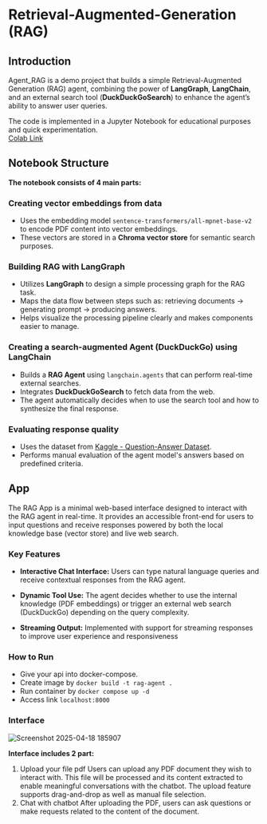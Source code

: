 # Retrieval-Augmented-Generation (RAG)

## Introduction

Agent_RAG is a demo project that builds a simple Retrieval-Augmented Generation (RAG) agent, combining the power of **LangGraph**, **LangChain**, and an external search tool (**DuckDuckGoSearch**) to enhance the agent’s ability to answer user queries.

The code is implemented in a Jupyter Notebook for educational purposes and quick experimentation.  
[Colab Link](https://colab.research.google.com/drive/1GLlEQ04ULiJP03Pbo7jCFcIvR9kDuz-4?usp=sharing)

## Notebook Structure

**The notebook consists of 4 main parts:**

### Creating vector embeddings from data
- Uses the embedding model `sentence-transformers/all-mpnet-base-v2` to encode PDF content into vector embeddings.
- These vectors are stored in a **Chroma vector store** for semantic search purposes.

### Building RAG with LangGraph
- Utilizes **LangGraph** to design a simple processing graph for the RAG task.
- Maps the data flow between steps such as: retrieving documents → generating prompt → producing answers.
- Helps visualize the processing pipeline clearly and makes components easier to manage.

### Creating a search-augmented Agent (DuckDuckGo) using LangChain
- Builds a **RAG Agent** using `langchain.agents` that can perform real-time external searches.
- Integrates **DuckDuckGoSearch** to fetch data from the web.
- The agent automatically decides when to use the search tool and how to synthesize the final response.

### Evaluating response quality
- Uses the dataset from [Kaggle - Question-Answer Dataset](https://www.kaggle.com/datasets/rtatman/questionanswer-dataset).
- Performs manual evaluation of the agent model's answers based on predefined criteria.

## App 
The RAG App is a minimal web-based interface designed to interact with the RAG agent in real-time. It provides an accessible front-end for users to input questions and receive responses powered by both the local knowledge base (vector store) and live web search.

### Key Features
- **Interactive Chat Interface:** Users can type natural language queries and receive contextual responses from the RAG agent.

- **Dynamic Tool Use:** The agent decides whether to use the internal knowledge (PDF embeddings) or trigger an external web search (DuckDuckGo) depending on the query complexity.

- **Streaming Output:** Implemented with support for streaming responses to improve user experience and responsiveness
  
### How to Run
- Give your api into docker-compose.
- Create image by ```docker build -t rag-agent .```
- Run container by ```docker compose up -d```
- Access link ```localhost:8000```

### Interface
![Screenshot 2025-04-18 185907](https://github.com/user-attachments/assets/ea4f21d8-008d-41fa-b16d-ffffd783a111)

**Interface includes 2 part:**
1. Upload your file pdf
Users can upload any PDF document they wish to interact with. This file will be processed and its content extracted to enable meaningful conversations with the chatbot. The upload feature supports drag-and-drop as well as manual file selection.
2. Chat with chatbot
After uploading the PDF, users can ask questions or make requests related to the content of the document.
